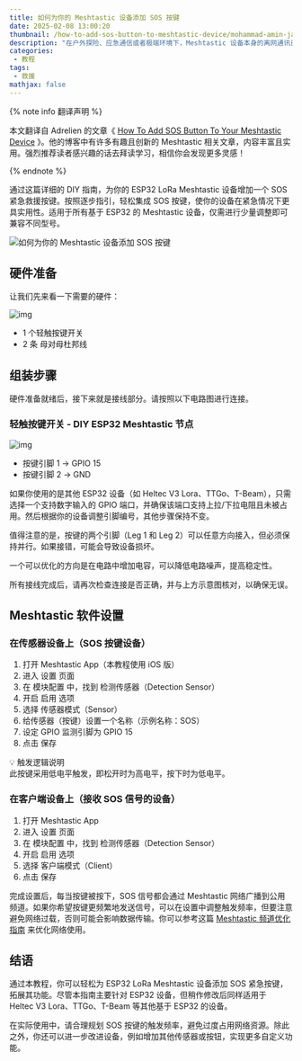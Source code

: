 ```yaml
---
title: 如何为你的 Meshtastic 设备添加 SOS 按键
date: 2025-02-08 13:00:20
thumbnail: /how-to-add-sos-button-to-meshtastic-device/mohammad-amin-javid-xGMtnLBVHwA-unsplash.webp
description: "在户外探险、应急通信或者极端环境下，Meshtastic 设备本身的离网通讯已经是一大利器，但如果能再加一个 SOS 按键，就能在关键时刻一键求救，提升生存几率。本文带来一份详细的 DIY 指南，手把手教你如何用一个轻触按键和几根杜邦线，把你的 ESP32 LoRa 设备改造成支持紧急求救的智能节点。只需简单几步，就能让你的 Meshtastic 设备拥有更强的实用性，同时兼容 Heltec V3 Lora、TTGo、T-Beam 等主流 ESP32 设备。想知道如何实现？让我们一起动手改造吧。"
categories:
 - 教程
tags:
 - 救援
mathjax: false
---
```


{% note info 翻译声明 %}

本文翻译自 Adrelien 的文章《 [How To Add SOS Button To Your Meshtastic Device](https://adrelien.com/blog/how-to-add-sos-button-to-meshtastic-device/) 》。他的博客中有许多有趣且创新的 Meshtastic 相关文章，内容丰富且实用。强烈推荐读者感兴趣的话去拜读学习，相信你会发现更多灵感！

{% endnote %}  

通过这篇详细的 DIY 指南，为你的 ESP32 LoRa Meshtastic 设备增加一个 SOS 紧急救援按键。按照逐步指引，轻松集成 SOS 按键，使你的设备在紧急情况下更具实用性。适用于所有基于 ESP32 的 Meshtastic 设备，仅需进行少量调整即可兼容不同型号。

![如何为你的 Meshtastic 设备添加 SOS 按键](https://images.unsplash.com/photo-1626546849705-f29e2f771df9?crop=entropy&cs=tinysrgb&fit=max&fm=jpg&ixid=M3wxMTc3M3wwfDF8c2VhcmNofDF8fFNvcyUyMGJ1dHRvbnxlbnwwfHx8fDE3MTE5OTU3NTV8MA&ixlib=rb-4.0.3&q=80&w=1200)

## 硬件准备

让我们先来看一下需要的硬件：

![img](https://adrelien.com/blog/content/images/2024/04/How-To-Add-SOS-Button-To-Meshtastic-Device-button.png)

- 1 个轻触按键开关
- 2 条 母对母杜邦线


## 组装步骤

硬件准备就绪后，接下来就是接线部分。请按照以下电路图进行连接。

### 轻触按键开关 - DIY ESP32 Meshtastic 节点

![img](https://adrelien.com/blog/content/images/2024/04/How-To-Add-SOS-Button-To-Meshtastic-Device.png)

- 按键引脚 1 → GPIO 15
- 按键引脚 2 → GND

如果你使用的是其他 ESP32 设备（如 Heltec V3 Lora、TTGo、T-Beam），只需选择一个支持数字输入的 GPIO 端口，并确保该端口支持上拉/下拉电阻且未被占用。然后根据你的设备调整引脚编号，其他步骤保持不变。

值得注意的是，按键的两个引脚（Leg 1 和 Leg 2）可以任意方向接入，但必须保持并行。如果接错，可能会导致设备损坏。

一个可以优化的方向是在电路中增加电容，可以降低电路噪声，提高稳定性。

所有接线完成后，请再次检查连接是否正确，并与上方示意图核对，以确保无误。

## Meshtastic 软件设置

### 在传感器设备上（SOS 按键设备）

1. 打开 Meshtastic App（本教程使用 iOS 版）
2. 进入 设置 页面
3. 在 模块配置 中，找到 检测传感器（Detection Sensor）
4. 开启 启用 选项
5. 选择 传感器模式（Sensor）
6. 给传感器（按键）设置一个名称（示例名称：SOS）
7. 设定 GPIO 监测引脚为 GPIO 15
8. 点击 保存

💡 触发逻辑说明  
此按键采用低电平触发，即松开时为高电平，按下时为低电平。

### 在客户端设备上（接收 SOS 信号的设备）

1. 打开 Meshtastic App
2. 进入 设置 页面
3. 在 模块配置 中，找到 检测传感器（Detection Sensor）
4. 开启 启用 选项
5. 选择 客户端模式（Client）
6. 点击 保存

完成设置后，每当按键被按下，SOS 信号都会通过 Meshtastic 网络广播到公用频道。如果你希望按键更频繁地发送信号，可以在设置中调整触发频率，但要注意避免网络过载，否则可能会影响数据传输。你可以参考这篇 [Meshtastic 频道优化指南](https://adrelien.com/blog/understanding-and-optimizing-channel-utilization-in-meshtastic-devices/) 来优化网络使用。

## 结语

通过本教程，你可以轻松为 ESP32 LoRa Meshtastic 设备添加 SOS 紧急按键，拓展其功能。尽管本指南主要针对 ESP32 设备，但稍作修改后同样适用于 Heltec V3 Lora、TTGo、T-Beam 等其他基于 ESP32 的设备。  

在实际使用中，请合理规划 SOS 按键的触发频率，避免过度占用网络资源。除此之外，你还可以进一步改进设备，例如增加其他传感器或按钮，实现更多自定义功能。  